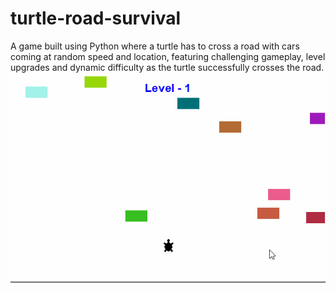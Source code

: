 # turtle-road-survival
A game built using Python where a turtle has to cross a road with cars coming at random speed and location, featuring challenging gameplay, level upgrades and dynamic difficulty as the turtle successfully crosses the road.
![](https://github.com/Harinder441/turtle-road-survival/blob/main/project.gif)

